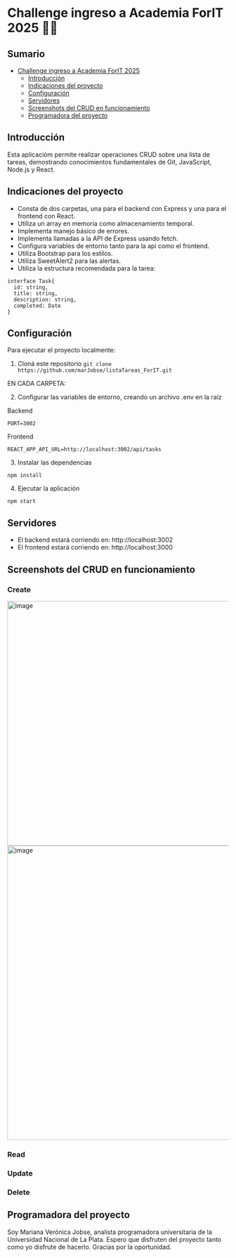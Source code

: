 # Challenge ingreso a Academia ForIT 2025 🚀🚀

## Sumario

- [Challenge ingreso a Academia ForIT 2025](#challenge-ingreso-academia-ForIT)
  - [Introducción](#introducción)
  - [Indicaciones del proyecto](#indicaciones-del-proyecto)
  - [Configuración](#configuración)
  - [Servidores](#servidores)
  - [Screenshots del CRUD en funcionamiento](#screenshots-del-crud-en-funcionamiento)
  - [Programadora del proyecto](#programadora-del-proyecto)

## Introducción
Esta aplicacióm permite realizar operaciones CRUD sobre una lista de tareas, demostrando conocimientos fundamentales de Git, JavaScript, Node.js y React.

## Indicaciones del proyecto
- Consta de dos carpetas, una para el backend con Express y una para el frontend con React.
- Utiliza un array en memoria como almacenamiento temporal.
- Implementa manejo básico de errores.
- Implementa llamadas a la API de Express usando fetch.
- Configura variables de entorno tanto para la api como el frontend.
- Utiliza Bootstrap para los estilos.
- Utiliza SweetAlert2 para las alertas.
- Utiliza la estructura recomendada para la tarea:
  
```
interface Task{
  id: string,
  title: string,
  description: string,
  completed: Date
}
```


## Configuración

Para ejecutar el proyecto localmente:

1. Cloná este repositorio `git clone https://github.com/marJobse/listaTareas_ForIT.git`
   
EN CADA CARPETA: 

2. Configurar las variables de entorno, creando un archivo .env en la raíz 

Backend
```
PORT=3002
```
Frontend
```
REACT_APP_API_URL=http://localhost:3002/api/tasks
```

3. Instalar las dependencias 
```
npm install
```

4. Ejecutar la aplicación 
```
npm start
```

## Servidores
- El backend estará corriendo en: http://localhost:3002
- El frontend estará corriendo en: http://localhost:3000

## Screenshots del CRUD en funcionamiento

### Create

<img width="735" height="557" alt="image" src="https://github.com/user-attachments/assets/7d712f51-d18c-4d4d-881d-1c7b43fca2e8" />
<img width="728" height="670" alt="image" src="https://github.com/user-attachments/assets/d3336550-eb74-4ad7-bcd9-238e70612e5c" />


### Read



### Update

### Delete





## Programadora del proyecto
Soy Mariana Verónica Jobse, analista programadora universitaria de la Universidad Nacional de La Plata.
Espero que disfruten del proyecto tanto como yo disfrute de hacerlo.
Gracias por la oportunidad.





